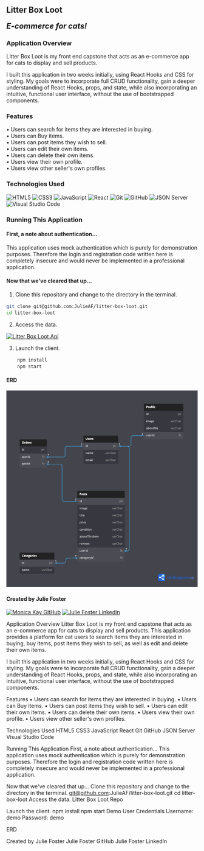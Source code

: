 
## Litter Box Loot

<b style="font-size: 20px;"><i>E-commerce for cats!</i></b>

### Application Overview

Litter Box Loot is my front end capstone that acts as an e-commerce app for cats to display and sell products.

I built this application in two weeks initially, using React Hooks and CSS for styling. My goals were to incorporate full CRUD functionality, gain a deeper understanding of React Hooks, props, and state, while also incorporating an intuitive, functional user interface, without the use of bootstrapped components.

### Features

<p>
• Users can search for items they are interested in buying.<br>
• Users can Buy items. <br>• Users can post items they wish to sell.<br>• Users can edit their own items.<br>• Users can delete their own items.<br>• Users view their own profile.<br>• Users view other seller's own profiles.
</p>

### Technologies Used

![HTML5](https://img.shields.io/badge/html5%20-%23E34F26.svg?&style=for-the-badge&logo=html5&logoColor=white) ![CSS3](https://img.shields.io/badge/css3%20-%231572B6.svg?&style=for-the-badge&logo=css3&logoColor=white) ![JavaScript](https://img.shields.io/badge/javascript%20-%23323330.svg?&style=for-the-badge&logo=javascript&logoColor=%23F7DF1E) ![React](https://img.shields.io/badge/react%20-%2320232a.svg?&style=for-the-badge&logo=react&logoColor=%2361DAFB) ![Git](https://img.shields.io/badge/git%20-%23F05033.svg?&style=for-the-badge&logo=git&logoColor=white) ![GitHub](https://img.shields.io/badge/github%20-%23121011.svg?&style=for-the-badge&logo=github&logoColor=white) ![JSON Server](https://img.shields.io/badge/JSON_Server%20-%232a2e2a.svg?&style=for-the-badge&logo=JSON&logoColor=white) ![Visual Studio Code](https://img.shields.io/badge/VSCode%20-%23007ACC.svg?&style=for-the-badge&logo=visual-studio-code&logoColor=white)

### Running This Application

#### First, a note about authentication...

This application uses mock authentication which is purely for demonstration purposes. Therefore the login and registration code written here is completely insecure and would never be implemented in a professional application.

#### Now that we've cleared that up...

1. Clone this repository and change to the directory in the terminal.

```sh
git clone git@github.com:JulieAF/litter-box-loot.git
cd litter-box-loot
```

2. Access the data.

<a href="https://github.com/JulieAF/litter-box-loot-api" target="_blank"><img src="https://img.shields.io/badge/Click_here%20-%236ae689.svg?&style=for-the-badge&&logoColor=white" alt="Litter Box Loot Api" style="height: auto !important; width: auto !important;" /></a>

3. Launch the client.

```sh
    npm install
    npm start
```

#### ERD

<img src="./LitterBoxLoot.png" alt="">

#### Created by Julie Foster

<a href="https://github.com/JulieAF" target="_blank"><img src="https://img.shields.io/badge/github%20-%23121011.svg?&style=for-the-badge&logo=github&logoColor=white" alt="Monica Kay GitHub" style="height: auto !important;width: auto !important;" /></a> <a href="https://www.linkedin.com/in/julie-angelica-foster/" target="_blank"><img src="https://img.shields.io/badge/linkedin%20-%230077B5.svg?&style=for-the-badge&logo=linkedin&logoColor=white" alt="Julie Foster LinkedIn" style="height: auto !important;width: auto !important;" /></a>

Application Overview
Litter Box Loot is my front end capstone that acts as an e-commerce app for cats to display and sell products. This application provides a platform for cat users to search items they are interested in buying, buy items, post items they wish to sell, as well as edit and delete their own items.

I built this application in two weeks initially, using React Hooks and CSS for styling. My goals were to incorporate full CRUD functionality, gain a deeper understanding of React Hooks, props, and state, while also incorporating an intuitive, functional user interface, without the use of bootstrapped components.

Features
• Users can search for items they are interested in buying.
• Users can Buy items.
• Users can post items they wish to sell.
• Users can edit their own items.
• Users can delete their own items.
• Users view their own profile.
• Users view other seller's own profiles.

Technologies Used
HTML5 CSS3 JavaScript React Git GitHub JSON Server Visual Studio Code

Running This Application
First, a note about authentication...
This application uses mock authentication which is purely for demonstration purposes. Therefore the login and registration code written here is completely insecure and would never be implemented in a professional application.

Now that we've cleared that up...
Clone this repository and change to the directory in the terminal.
git@github.com:JulieAF/litter-box-loot.git
cd litter-box-loot
Access the data.
Litter Box Loot Repo

Launch the client.
    npm install
    npm start
Demo User Credentials
Username: demo
Password: demo

ERD


Created by Julie Foster
Julie Foster GitHub Julie Foster LinkedIn

